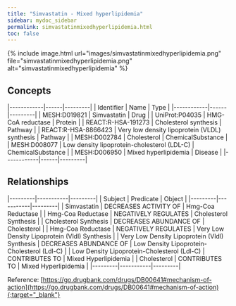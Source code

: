 ```yaml
---
title: "Simvastatin - Mixed hyperlipidemia"
sidebar: mydoc_sidebar
permalink: simvastatinmixedhyperlipidemia.html
toc: false 
---
```


{% include image.html url="images/simvastatinmixedhyperlipidemia.png" file="simvastatinmixedhyperlipidemia.png" alt="simvastatinmixedhyperlipidemia" %}

## Concepts

|------------|------|---------|
| Identifier | Name | Type    |
|------------|------|---------|
| MESH:D019821 | Simvastatin | Drug |
| UniProt:P04035 | HMG-CoA reductase | Protein |
| REACT:R-HSA-191273 | Cholesterol synthesis | Pathway |
| REACT:R-HSA-8866423 | Very low density lipoprotein (VLDL) synthesis | Pathway |
| MESH:D002784 | Cholesterol | ChemicalSubstance |
| MESH:D008077 | Low density lipoprotein-cholesterol (LDL-C) | ChemicalSubstance |
| MESH:D006950 | Mixed hyperlipidemia | Disease |
|------------|------|---------|

## Relationships

|---------|-----------|---------|
| Subject | Predicate | Object  |
|---------|-----------|---------|
| Simvastatin | DECREASES ACTIVITY OF | Hmg-Coa Reductase |
| Hmg-Coa Reductase | NEGATIVELY REGULATES | Cholesterol Synthesis |
| Cholesterol Synthesis | DECREASES ABUNDANCE OF | Cholesterol |
| Hmg-Coa Reductase | NEGATIVELY REGULATES | Very Low Density Lipoprotein (Vldl) Synthesis |
| Very Low Density Lipoprotein (Vldl) Synthesis | DECREASES ABUNDANCE OF | Low Density Lipoprotein-Cholesterol (Ldl-C) |
| Low Density Lipoprotein-Cholesterol (Ldl-C) | CONTRIBUTES TO | Mixed Hyperlipidemia |
| Cholesterol | CONTRIBUTES TO | Mixed Hyperlipidemia |
|---------|-----------|---------|

Reference: [https://go.drugbank.com/drugs/DB00641#mechanism-of-action](https://go.drugbank.com/drugs/DB00641#mechanism-of-action){:target="_blank"}